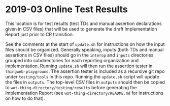 # 2019-03 Online Test Results
This location is for test results (test TDs and manual assertion declarations
given in CSV files) that will be used to generate 
the draft Implementation Report just prior to CR transition.  

See the comments at the start of `update.sh` for instructions on how the
input files should be organized.  Generally speaking, inputs (both TDs and 
manual assertions in CSV files) should go in 
the `interop` and `inputs` directories, grouped into subdirectories for each
reporting organization and implementation.  Running `update.sh` will then run
the assertion tester in `thingweb-playground`.  The assertion tester is included as
a recursive git repo under `testing/tools` in this repo. 
Running the `update.sh` script will update the files in `outputs`. 
The top-level CSV files in `outputs` should then be copied to 
`wot-thing-directory/testing/results` before generating the Implementation
Report (see `wot-thing-directory/README.md` for instructions on how to do that).
